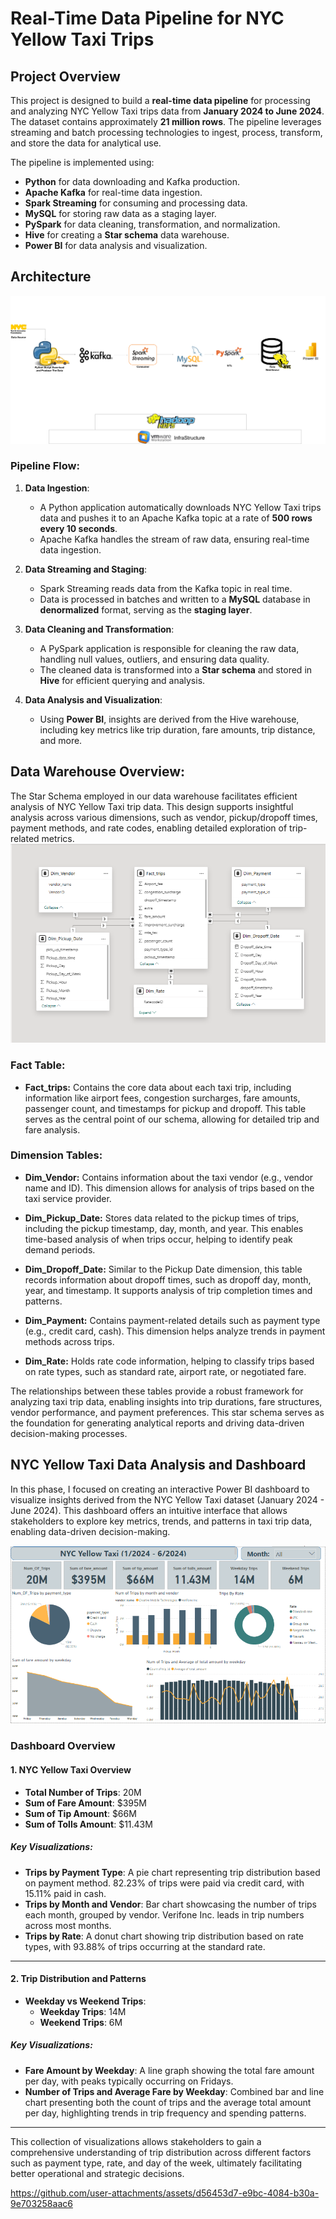 # Real-Time Data Pipeline for NYC Yellow Taxi Trips

## Project Overview

This project is designed to build a **real-time data pipeline** for processing and analyzing NYC Yellow Taxi trips data from **January 2024 to June 2024**. The dataset contains approximately **21 million rows**. The pipeline leverages streaming and batch processing technologies to ingest, process, transform, and store the data for analytical use.

The pipeline is implemented using:
- **Python** for data downloading and Kafka production.
- **Apache Kafka** for real-time data ingestion.
- **Spark Streaming** for consuming and processing data.
- **MySQL** for storing raw data as a staging layer.
- **PySpark** for data cleaning, transformation, and normalization.
- **Hive** for creating a **Star schema** data warehouse.
- **Power BI** for data analysis and visualization.

## Architecture
<img src="Dataflow.png">

### Pipeline Flow:

1. **Data Ingestion**:
   - A Python application automatically downloads NYC Yellow Taxi trips data and pushes it to an Apache Kafka topic at a rate of **500 rows every 10 seconds**.
   - Apache Kafka handles the stream of raw data, ensuring real-time data ingestion.

2. **Data Streaming and Staging**:
   - Spark Streaming reads data from the Kafka topic in real time.
   - Data is processed in batches and written to a **MySQL** database in **denormalized** format, serving as the **staging layer**.

3. **Data Cleaning and Transformation**:
   - A PySpark application is responsible for cleaning the raw data, handling null values, outliers, and ensuring data quality.
   - The cleaned data is transformed into a **Star schema** and stored in **Hive** for efficient querying and analysis.

4. **Data Analysis and Visualization**:
   - Using **Power BI**, insights are derived from the Hive warehouse, including key metrics like trip duration, fare amounts, trip distance, and more.
  
## Data Warehouse Overview:
The Star Schema employed in our data warehouse facilitates efficient analysis of NYC Yellow Taxi trip data. This design supports insightful analysis across various dimensions, such as vendor, pickup/dropoff times, payment methods, and rate codes, enabling detailed exploration of trip-related metrics.
<img src="Star_Schema_DWH.png">

### Fact Table:

- **Fact_trips:** Contains the core data about each taxi trip, including information like airport fees, congestion surcharges, fare amounts, passenger count, and timestamps for pickup and dropoff. This table serves as the central point of our schema, allowing for detailed trip and fare analysis.

### Dimension Tables:

- **Dim_Vendor:** Contains information about the taxi vendor (e.g., vendor name and ID). This dimension allows for analysis of trips based on the taxi service provider.

- **Dim_Pickup_Date:** Stores data related to the pickup times of trips, including the pickup timestamp, day, month, and year. This enables time-based analysis of when trips occur, helping to identify peak demand periods.

- **Dim_Dropoff_Date:** Similar to the Pickup Date dimension, this table records information about dropoff times, such as dropoff day, month, year, and timestamp. It supports analysis of trip completion times and patterns.

- **Dim_Payment:** Contains payment-related details such as payment type (e.g., credit card, cash). This dimension helps analyze trends in payment methods across trips.

- **Dim_Rate:** Holds rate code information, helping to classify trips based on rate types, such as standard rate, airport rate, or negotiated fare.

The relationships between these tables provide a robust framework for analyzing taxi trip data, enabling insights into trip durations, fare structures, vendor performance, and payment preferences. This star schema serves as the foundation for generating analytical reports and driving data-driven decision-making processes.

## NYC Yellow Taxi Data Analysis and Dashboard
In this phase, I focused on creating an interactive Power BI dashboard to visualize insights derived from the NYC Yellow Taxi dataset (January 2024 - June 2024). This dashboard offers an intuitive interface that allows stakeholders to explore key metrics, trends, and patterns in taxi trip data, enabling data-driven decision-making.

<img src="NYC_Dashboard.png">

### Dashboard Overview

#### 1. NYC Yellow Taxi Overview
- **Total Number of Trips**: 20M
- **Sum of Fare Amount**: $395M
- **Sum of Tip Amount**: $66M
- **Sum of Tolls Amount**: $11.43M

##### Key Visualizations:
- **Trips by Payment Type**: A pie chart representing trip distribution based on payment method. 82.23% of trips were paid via credit card, with 15.11% paid in cash.
- **Trips by Month and Vendor**: Bar chart showcasing the number of trips each month, grouped by vendor. Verifone Inc. leads in trip numbers across most months.
- **Trips by Rate**: A donut chart showing trip distribution based on rate types, with 93.88% of trips occurring at the standard rate.

---

#### 2. Trip Distribution and Patterns
- **Weekday vs Weekend Trips**:
  - **Weekday Trips**: 14M
  - **Weekend Trips**: 6M

##### Key Visualizations:
- **Fare Amount by Weekday**: A line graph showing the total fare amount per day, with peaks typically occurring on Fridays.
- **Number of Trips and Average Fare by Weekday**: Combined bar and line chart presenting both the count of trips and the average total amount per day, highlighting trends in trip frequency and spending patterns.

---

This collection of visualizations allows stakeholders to gain a comprehensive understanding of trip distribution across different factors such as payment type, rate, and day of the week, ultimately facilitating better operational and strategic decisions.


































https://github.com/user-attachments/assets/d56453d7-e9bc-4084-b30a-9e703258aac6
